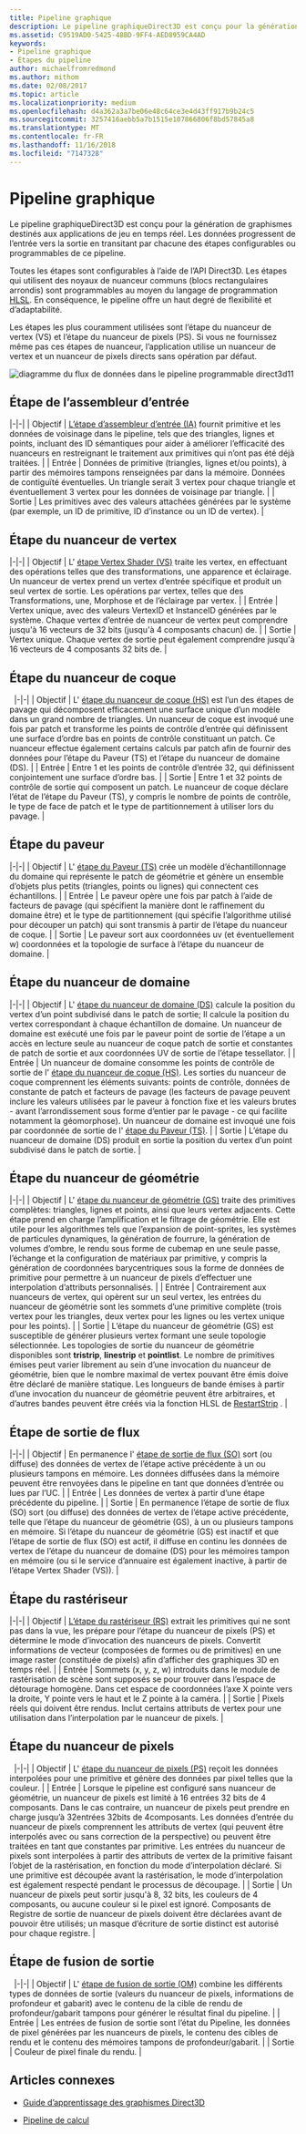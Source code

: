 ```yaml
---
title: Pipeline graphique
description: Le pipeline graphiqueDirect3D est conçu pour la génération de graphismes destinés aux applications de jeu en temps réel. Les données progressent de l’entrée vers la sortie en transitant par chacune des étapes configurables ou programmables de ce pipeline.
ms.assetid: C9519AD0-5425-48BD-9FF4-AED8959CA4AD
keywords:
- Pipeline graphique
- Étapes du pipeline
author: michaelfromredmond
ms.author: mithom
ms.date: 02/08/2017
ms.topic: article
ms.localizationpriority: medium
ms.openlocfilehash: d4a362a3a7be06e48c64ce3e4d43ff917b9b24c5
ms.sourcegitcommit: 3257416aebb5a7b1515e107866806f8bd57845a8
ms.translationtype: MT
ms.contentlocale: fr-FR
ms.lasthandoff: 11/16/2018
ms.locfileid: "7147328"
---
```

# <a name="graphics-pipeline"></a>Pipeline graphique


Le pipeline graphiqueDirect3D est conçu pour la génération de graphismes destinés aux applications de jeu en temps réel. Les données progressent de l’entrée vers la sortie en transitant par chacune des étapes configurables ou programmables de ce pipeline.

Toutes les étapes sont configurables à l’aide de l’API Direct3D. Les étapes qui utilisent des noyaux de nuanceur communs (blocs rectangulaires arrondis) sont programmables au moyen du langage de programmation [HLSL](https://msdn.microsoft.com/library/windows/desktop/bb509561). En conséquence, le pipeline offre un haut degré de flexibilité et d’adaptabilité.

Les étapes les plus couramment utilisées sont l’étape du nuanceur de vertex (VS) et l’étape du nuanceur de pixels (PS). Si vous ne fournissez même pas ces étapes de nuanceur, l’application utilise un nuanceur de vertex et un nuanceur de pixels directs sans opération par défaut.

![diagramme du flux de données dans le pipeline programmable direct3d11](images/d3d11-pipeline-stages.jpg)

## <a name="input-assembler-stage"></a>Étape de l’assembleur d’entrée

|-|-| | Objectif | [L’étape d’assembleur d’entrée (IA)](input-assembler-stage--ia-.md) fournit primitive et les données de voisinage dans le pipeline, tels que des triangles, lignes et points, incluant des ID sémantiques pour aider à améliorer l’efficacité des nuanceurs en restreignant le traitement aux primitives qui n’ont pas été déjà traitées. | | Entrée | Données de primitive (triangles, lignes et/ou points), à partir des mémoires tampons renseignées par dans la mémoire. Données de contiguïté éventuelles. Un triangle serait 3 vertex pour chaque triangle et éventuellement 3 vertex pour les données de voisinage par triangle. | | Sortie | Les primitives avec des valeurs attachées générées par le système (par exemple, un ID de primitive, ID d’instance ou un ID de vertex). |

## <a name="vertex-shader-stage"></a>Étape du nuanceur de vertex

|-|-| | Objectif | L' [étape Vertex Shader (VS)](vertex-shader-stage--vs-.md) traite les vertex, en effectuant des opérations telles que des transformations, une apparence et éclairage. Un nuanceur de vertex prend un vertex d’entrée spécifique et produit un seul vertex de sortie. Les opérations par vertex, telles que des Transformations, une, Morphose et de l’éclairage par vertex. | | Entrée | Vertex unique, avec des valeurs VertexID et InstanceID générées par le système. Chaque vertex d’entrée de nuanceur de vertex peut comprendre jusqu'à 16 vecteurs de 32 bits (jusqu'à 4 composants chacun) de. | | Sortie | Vertex unique. Chaque vertex de sortie peut également comprendre jusqu'à 16 vecteurs de 4 composants 32 bits de. |
 
## <a name="hull-shader-stage"></a>Étape du nuanceur de coque
 
|-|-| | Objectif | L' [étape du nuanceur de coque (HS)](hull-shader-stage--hs-.md) est l’un des étapes de pavage qui décomposent efficacement une surface unique d’un modèle dans un grand nombre de triangles. Un nuanceur de coque est invoqué une fois par patch et transforme les points de contrôle d’entrée qui définissent une surface d’ordre bas en points de contrôle constituant un patch. Ce nuanceur effectue également certains calculs par patch afin de fournir des données pour l’étape du Paveur (TS) et l’étape du nuanceur de domaine (DS). | | Entrée | Entre 1 et les points de contrôle d’entrée 32, qui définissent conjointement une surface d’ordre bas. | | Sortie | Entre 1 et 32 points de contrôle de sortie qui composent un patch. Le nuanceur de coque déclare l’état de l’étape du Paveur (TS), y compris le nombre de points de contrôle, le type de face de patch et le type de partitionnement à utiliser lors du pavage. |

## <a name="tessellator-stage"></a>Étape du paveur

|-|-| | Objectif | L' [étape du Paveur (TS)](tessellator-stage--ts-.md) crée un modèle d’échantillonnage du domaine qui représente le patch de géométrie et génère un ensemble d’objets plus petits (triangles, points ou lignes) qui connectent ces échantillons. | | Entrée | Le paveur opère une fois par patch à l’aide de facteurs de pavage (qui spécifient la manière dont le raffinement du domaine être) et le type de partitionnement (qui spécifie l’algorithme utilisé pour découper un patch) qui sont transmis à partir de l’étape du nuanceur de coque. | | Sortie | Le paveur sort aux coordonnées uv (et éventuellement w) coordonnées et la topologie de surface à l’étape du nuanceur de domaine. |

## <a name="domain-shader-stage"></a>Étape du nuanceur de domaine

|-|-| | Objectif | L' [étape du nuanceur de domaine (DS)](domain-shader-stage--ds-.md) calcule la position du vertex d’un point subdivisé dans le patch de sortie; Il calcule la position du vertex correspondant à chaque échantillon de domaine. Un nuanceur de domaine est exécuté une fois par le paveur point de sortie de l’étape a un accès en lecture seule au nuanceur de coque patch de sortie et constantes de patch de sortie et aux coordonnées UV de sortie de l’étape tessellator. | | Entrée | Un nuanceur de domaine consomme les points de contrôle de sortie de l' [étape du nuanceur de coque (HS)](hull-shader-stage--hs-.md). Les sorties du nuanceur de coque comprennent les éléments suivants: points de contrôle, données de constante de patch et facteurs de pavage (les facteurs de pavage peuvent inclure les valeurs utilisées par le paveur à fonction fixe et les valeurs brutes - avant l’arrondissement sous forme d’entier par le pavage - ce qui facilite notamment la géomorphose). Un nuanceur de domaine est invoqué une fois par coordonnée de sortie de l' [étape du Paveur (TS)](tessellator-stage--ts-.md). | | Sortie | L’étape du nuanceur de domaine (DS) produit en sortie la position du vertex d’un point subdivisé dans le patch de sortie. |

## <a name="geometry-shader-stage"></a>Étape du nuanceur de géométrie

|-|-| | Objectif | L' [étape du nuanceur de géométrie (GS)](geometry-shader-stage--gs-.md) traite des primitives complètes: triangles, lignes et points, ainsi que leurs vertex adjacents. Cette étape prend en charge l’amplification et le filtrage de géométrie. Elle est utile pour les algorithmes tels que l’expansion de point-sprites, les systèmes de particules dynamiques, la génération de fourrure, la génération de volumes d’ombre, le rendu sous forme de cubemap en une seule passe, l’échange et la configuration de matériaux par primitive, y compris la génération de coordonnées barycentriques sous la forme de données de primitive pour permettre à un nuanceur de pixels d’effectuer une interpolation d’attributs personnalisés. | | Entrée | Contrairement aux nuanceurs de vertex, qui opèrent sur un seul vertex, les entrées du nuanceur de géométrie sont les sommets d’une primitive complète (trois vertex pour les triangles, deux vertex pour les lignes ou les vertex unique pour les points). | | Sortie | L’étape du nuanceur de géométrie (GS) est susceptible de générer plusieurs vertex formant une seule topologie sélectionnée. Les topologies de sortie du nuanceur de géométrie disponibles sont <strong>tristrip</strong>, <strong>linestrip</strong> et <strong>pointlist</strong>. Le nombre de primitives émises peut varier librement au sein d’une invocation du nuanceur de géométrie, bien que le nombre maximal de vertex pouvant être émis doive être déclaré de manière statique. Les longueurs de bande émises à partir d’une invocation du nuanceur de géométrie peuvent être arbitraires, et d’autres bandes peuvent être créés via la fonction HLSL de [RestartStrip](https://msdn.microsoft.com/library/windows/desktop/bb509660) . |

## <a name="stream-output-stage"></a>Étape de sortie de flux

|-|-| | Objectif | En permanence l' [étape de sortie de flux (SO)](stream-output-stage--so-.md) sort (ou diffuse) des données de vertex de l’étape active précédente à un ou plusieurs tampons en mémoire. Les données diffusées dans la mémoire peuvent être renvoyées dans le pipeline en tant que données d’entrée ou lues par l’UC. | | Entrée | Les données de vertex à partir d’une étape précédente du pipeline. | | Sortie | En permanence l’étape de sortie de flux (SO) sort (ou diffuse) des données de vertex de l’étape active précédente, telle que l’étape du nuanceur de géométrie (GS), à un ou plusieurs tampons en mémoire. Si l’étape du nuanceur de géométrie (GS) est inactif et que l’étape de sortie de flux (SO) est actif, il diffuse en continu les données de vertex de l’étape du nuanceur de domaine (DS) pour les mémoires tampon en mémoire (ou si le service d’annuaire est également inactive, à partir de l’étape Vertex Shader (VS)). |

## <a name="rasterizer-stage"></a>Étape du rastériseur

|-|-| | Objectif | [L’étape du rastériseur (RS)](rasterizer-stage--rs-.md) extrait les primitives qui ne sont pas dans la vue, les prépare pour l’étape du nuanceur de pixels (PS) et détermine le mode d’invocation des nuanceurs de pixels. Convertit informations de vecteur (composées de formes ou de primitives) en une image raster (constituée de pixels) afin d’afficher des graphiques 3D en temps réel. | | Entrée | Sommets (x, y, z, w) introduits dans le module de rastérisation de scène sont supposés se pour trouver dans l’espace de détourage homogène. Dans cet espace de coordonnées l’axe X pointe vers la droite, Y pointe vers le haut et le Z pointe à la caméra. | | Sortie | Pixels réels qui doivent être rendus. Inclut certains attributs de vertex pour une utilisation dans l’interpolation par le nuanceur de pixels. |

## <a name="pixel-shader-stage"></a>Étape du nuanceur de pixels
 
|-|-| | Objectif | L' [étape du nuanceur de pixels (PS)](pixel-shader-stage--ps-.md) reçoit les données interpolées pour une primitive et génère des données par pixel telles que la couleur. | | Entrée | Lorsque le pipeline est configuré sans nuanceur de géométrie, un nuanceur de pixels est limité à 16 entrées 32 bits de 4 composants. Dans le cas contraire, un nuanceur de pixels peut prendre en charge jusqu’à 32entrées 32bits de 4composants. Les données d’entrée du nuanceur de pixels comprennent les attributs de vertex (qui peuvent être interpolés avec ou sans correction de la perspective) ou peuvent être traitées en tant que constantes par primitive. Les entrées du nuanceur de pixels sont interpolées à partir des attributs de vertex de la primitive faisant l’objet de la rastérisation, en fonction du mode d’interpolation déclaré. Si une primitive est découpée avant la rastérisation, le mode d’interpolation est également respecté pendant le processus de découpage. | | Sortie | Un nuanceur de pixels peut sortir jusqu'à 8, 32 bits, les couleurs de 4 composants, ou aucune couleur si le pixel est ignoré. Composants de Registre de sortie de nuanceur de pixels doivent être déclarées avant de pouvoir être utilisés; un masque d’écriture de sortie distinct est autorisé pour chaque registre. |

## <a name="output-merger-stage"></a>Étape de fusion de sortie
 
|-|-| | Objectif | L' [étape de fusion de sortie (OM)](output-merger-stage--om-.md) combine les différents types de données de sortie (valeurs du nuanceur de pixels, informations de profondeur et gabarit) avec le contenu de la cible de rendu de profondeur/gabarit tampons pour générer le résultat final du pipeline. | | Entrée | Les entrées de fusion de sortie sont l’état du Pipeline, les données de pixel générées par les nuanceurs de pixels, le contenu des cibles de rendu et le contenu des mémoires tampons de profondeur/gabarit. | | Sortie | Couleur de pixel finale du rendu. |

## <a name="related-topics"></a>Articles connexes

- [Guide d’apprentissage des graphismes Direct3D](index.md)

- [Pipeline de calcul](compute-pipeline.md)

